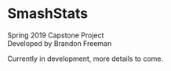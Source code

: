# SmashStats

Spring 2019 Capstone Project  
Developed by Brandon Freeman

Currently in development, more details to come.
